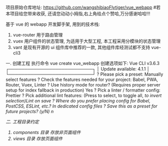 项目原始仓库地址: https://github.com/wangshibiaoFlytiger/vue_webapp #若本项目给您带来收获, 还请您动动小拇指,右上角给点个赞哈,万分感谢哈哈!!!

基于 vue 的 webapp 开发脚手架, 用到的技术栈:

1. vue-router
   用于路由管理
2. vuex
   用户组件的状态管理, 为适用于大型工程, 本工程采用分模块的状态管理
3. vant
   是现有开源的 ui 组件库中推荐的一款, 其他组件库经测试都不支持 vue-cli3

一. 创建工程
执行命令 vue create vue_webapp
创建选项如下:
Vue CLI v3.6.3
┌───────────────────────────┐
│ Update available: 4.1.1 │
└───────────────────────────┘
? Please pick a preset: Manually select features
? Check the features needed for your project: Babel, PWA, Router, Vuex, Linter
? Use history mode for router? (Requires proper server setup for index fallback in production) Yes
? Pick a linter / formatter config: Prettier
? Pick additional lint features: (Press <space> to select, <a> to toggle all, <i> to invert selection)Lint on save
? Where do you prefer placing config for Babel, PostCSS, ESLint, etc.? In dedicated config files
? Save this as a preset for future projects? (y/N) n

二. 工程目录约定

1. components 目录
   存放非页面组件
2. views 目录
   存放页面组件
